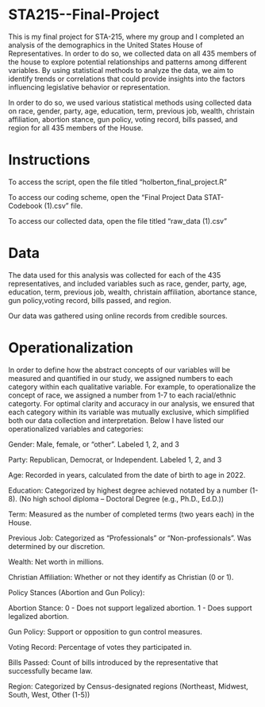 # STA215--Final-Project
This is my final project for STA-215, where my group and I completed an analysis of the demographics in the United States House of Representatives. In order to do so, we collected data on all 435 members of the house to explore potential relationships and patterns among different variables. By using statistical methods to analyze the data, we aim to identify trends or correlations that could provide insights into the factors influencing legislative behavior or representation. 

In order to do so, we used various statistical methods using collected data on race, gender, party, age, education, term, previous job, wealth, christain affiliation, abortion stance, gun policy, voting record, bills passed, and region for all 435 members of the House.
# Instructions
To access the script, open the file titled “holberton_final_project.R” 

To access our coding scheme, open the “Final Project Data STAT- Codebook (1).csv” file. 

To access our collected data, open the file titled  “raw_data (1).csv”
# Data
The data used for this analysis was collected for each of the 435 representatives, and included variables such as race, gender, party, age, education, term, previous job, wealth, christain affiliation, abortance stance, gun policy,voting record, bills passed, and region. 

Our data was gathered using online records from credible sources.
# Operationalization
In order to define how the abstract concepts of our variables will be measured and quantified in our study, we assigned numbers to each category within each qualitative variable. For example, to operationalize the concept of race, we assigned a number from 1-7 to each racial/ethnic categorty. For optimal clarity and accuracy in our analysis, we ensured that each category within its variable was mutually exclusive, which simplified both our data collection and interpretation. Below I have listed our operationalized variables and categories: 

Gender: Male, female, or “other”. Labeled 1, 2, and 3

Party: Republican, Democrat, or Independent. Labeled 1, 2, and 3

Age: Recorded in years, calculated from the date of birth to age in 2022.

Education: Categorized by highest degree achieved notated by a number (1-8). (No high school diploma – Doctoral Degree (e.g., Ph.D., Ed.D.))

Term: Measured as the number of completed terms (two years each) in the House.

Previous Job: Categorized as “Professionals” or “Non-professionals”. Was determined by our discretion.

Wealth: Net worth in millions.

Christian Affiliation: Whether or not they identify as Christian (0 or 1).

Policy Stances (Abortion and Gun Policy):

Abortion Stance: 0 - Does not support legalized abortion. 1 - Does support legalized abortion.

Gun Policy: Support or opposition to gun control measures.

Voting Record: Percentage of votes they participated in.

Bills Passed: Count of bills introduced by the representative that successfully became law.

Region: Categorized by Census-designated regions (Northeast, Midwest, South, West, Other (1-5))

